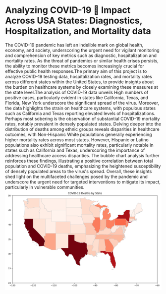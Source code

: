 # Analyzing COVID-19 🦠 Impact Across USA States: Diagnostics, Hospitalization, and Mortality data
The COVID-19 pandemic has left an indelible mark on global health, economy, and society, underscoring the urgent need for vigilant monitoring and comprehension of key metrics such as diagnostic, hospitalization and mortality rates. As the threat of pandemics or similar health crises persists, the ability to monitor these metrics becomes increasingly crucial for effective public health responses.The primary aim of this project is to analyze COVID-19 testing data, hospitalization rates, and mortality rates across different states within the United States, to provide insights about the burden on healthcare systems by closely examining these measures at the state level.The analysis of COVID-19 data unveils High numbers of positive cases, particularly evident in states like California, Texas, and Florida, New York underscore the significant spread of the virus. Moreover, the data highlights the strain on healthcare systems, with populous states such as California and Texas reporting elevated levels of hospitalizations. Perhaps most sobering is the observation of substantial COVID-19 mortality rates, notably prevalent in densely populated states. Delving deeper into the distribution of deaths among ethnic groups reveals disparities in healthcare outcomes, with Non-Hispanic White populations generally experiencing higher mortality rates across most states. However, Hispanic or Latino populations also exhibit significant mortality rates, particularly notable in states such as California and Texas, underscoring the importance of addressing healthcare access disparities. The bubble chart analysis further reinforces these findings, illustrating a positive correlation between total population and COVID-19 deaths, emphasizing the heightened susceptibility of densely populated areas to the virus's spread. Overall, these insights shed light on the multifaceted challenges posed by the pandemic and underscore the urgent need for targeted interventions to mitigate its impact, particularly in vulnerable communities.
<img src="image.png" >
